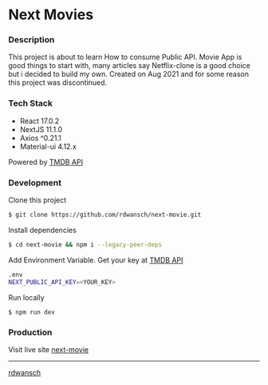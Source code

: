# Next Movies

### Description

This project is about to learn How to consume Public API. Movie App is good things to start with, many articles say Netflix-clone is a good choice but i decided to build my own. Created on Aug 2021 and for some reason this project was discontinued.

### Tech Stack

- React 17.0.2
- NextJS 11.1.0
- Axios ^0.21.1
- Material-ui 4.12.x

Powered by [TMDB API](https://developers.themoviedb.org/3)

### Development

Clone this project

```bash
$ git clone https://github.com/rdwansch/next-movie.git
```

Install dependencies

```bash
$ cd next-movie && npm i --legacy-peer-deps
```

Add Environment Variable. Get your key at
[TMDB API](https://www.themoviedb.org/settings/api)

```bash
.env
NEXT_PUBLIC_API_KEY=<YOUR_KEY>
```

Run locally

```bsh
$ npm run dev
```

### Production

Visit live site [next-movie](https://)

---

[rdwansch](https://rdwans.ch)
